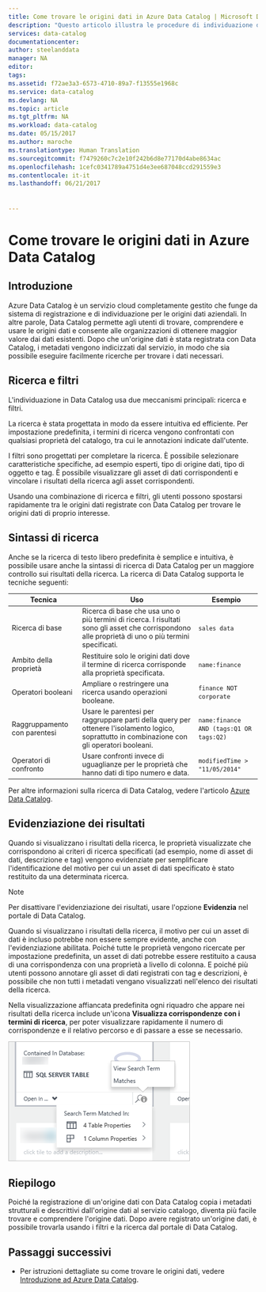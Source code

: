 ```yaml
---
title: Come trovare le origini dati in Azure Data Catalog | Microsoft Docs
description: "Questo articolo illustra le procedure di individuazione degli asset di dati registrati con Azure Data Catalog, inclusi la ricerca, i filtri e l'uso delle funzionalità di evidenziazione dei risultati del portale di Azure Data Catalog."
services: data-catalog
documentationcenter: 
author: steelanddata
manager: NA
editor: 
tags: 
ms.assetid: f72ae3a3-6573-4710-89a7-f13555e1968c
ms.service: data-catalog
ms.devlang: NA
ms.topic: article
ms.tgt_pltfrm: NA
ms.workload: data-catalog
ms.date: 05/15/2017
ms.author: maroche
ms.translationtype: Human Translation
ms.sourcegitcommit: f7479260c7c2e10f242b6d8e77170d4abe8634ac
ms.openlocfilehash: 1cefc0341789a4751d4e3ee687048ccd291559e3
ms.contentlocale: it-it
ms.lasthandoff: 06/21/2017


---
```

# <a name="how-to-discover-data-sources-in-azure-data-catalog"></a>Come trovare le origini dati in Azure Data Catalog
## <a name="introduction"></a>Introduzione
Azure Data Catalog è un servizio cloud completamente gestito che funge da sistema di registrazione e di individuazione per le origini dati aziendali. In altre parole, Data Catalog permette agli utenti di trovare, comprendere e usare le origini dati e consente alle organizzazioni di ottenere maggior valore dai dati esistenti. Dopo che un'origine dati è stata registrata con Data Catalog, i metadati vengono indicizzati dal servizio, in modo che sia possibile eseguire facilmente ricerche per trovare i dati necessari.

## <a name="searching-and-filtering"></a>Ricerca e filtri
L'individuazione in Data Catalog usa due meccanismi principali: ricerca e filtri.

La ricerca è stata progettata in modo da essere intuitiva ed efficiente. Per impostazione predefinita, i termini di ricerca vengono confrontati con qualsiasi proprietà del catalogo, tra cui le annotazioni indicate dall'utente.

I filtri sono progettati per completare la ricerca. È possibile selezionare caratteristiche specifiche, ad esempio esperti, tipo di origine dati, tipo di oggetto e tag. È possibile visualizzare gli asset di dati corrispondenti e vincolare i risultati della ricerca agli asset corrispondenti.

Usando una combinazione di ricerca e filtri, gli utenti possono spostarsi rapidamente tra le origini dati registrate con Data Catalog per trovare le origini dati di proprio interesse.

## <a name="search-syntax"></a>Sintassi di ricerca
Anche se la ricerca di testo libero predefinita è semplice e intuitiva, è possibile usare anche la sintassi di ricerca di Data Catalog per un maggiore controllo sui risultati della ricerca. La ricerca di Data Catalog supporta le tecniche seguenti:

| Tecnica | Uso | Esempio |
| --- | --- | --- |
| Ricerca di base |Ricerca di base che usa uno o più termini di ricerca. I risultati sono gli asset che corrispondono alle proprietà di uno o più termini specificati. |`sales data` |
| Ambito della proprietà |Restituire solo le origini dati dove il termine di ricerca corrisponde alla proprietà specificata. |`name:finance` |
| Operatori booleani |Ampliare o restringere una ricerca usando operazioni booleane. |`finance NOT corporate` |
| Raggruppamento con parentesi |Usare le parentesi per raggruppare parti della query per ottenere l'isolamento logico, soprattutto in combinazione con gli operatori booleani. |`name:finance AND (tags:Q1 OR tags:Q2)` |
| Operatori di confronto |Usare confronti invece di uguaglianze per le proprietà che hanno dati di tipo numero e data. |`modifiedTime > "11/05/2014"` |

Per altre informazioni sulla ricerca di Data Catalog, vedere l'articolo [Azure Data Catalog](https://msdn.microsoft.com/library/azure/mt267594.aspx).

## <a name="hit-highlighting"></a>Evidenziazione dei risultati
Quando si visualizzano i risultati della ricerca, le proprietà visualizzate che corrispondono ai criteri di ricerca specificati (ad esempio, nome di asset di dati, descrizione e tag) vengono evidenziate per semplificare l'identificazione del motivo per cui un asset di dati specificato è stato restituito da una determinata ricerca.

> [!NOTE]
> Per disattivare l'evidenziazione dei risultati, usare l'opzione **Evidenzia** nel portale di Data Catalog.
>
>

Quando si visualizzano i risultati della ricerca, il motivo per cui un asset di dati è incluso potrebbe non essere sempre evidente, anche con l'evidenziazione abilitata. Poiché tutte le proprietà vengono ricercate per impostazione predefinita, un asset di dati potrebbe essere restituito a causa di una corrispondenza con una proprietà a livello di colonna. E poiché più utenti possono annotare gli asset di dati registrati con tag e descrizioni, è possibile che non tutti i metadati vengano visualizzati nell'elenco dei risultati della ricerca.

Nella visualizzazione affiancata predefinita ogni riquadro che appare nei risultati della ricerca include un'icona **Visualizza corrispondenze con i termini di ricerca**, per poter visualizzare rapidamente il numero di corrispondenze e il relativo percorso e di passare a esse se necessario.

 ![Evidenziazione dei risultati e corrispondenze di ricerca nel portale catalogo dati di Azure.](./media/data-catalog-how-to-discover/search-matches.png)

## <a name="summary"></a>Riepilogo
Poiché la registrazione di un'origine dati con Data Catalog copia i metadati strutturali e descrittivi dall'origine dati al servizio catalogo, diventa più facile trovare e comprendere l'origine dati. Dopo avere registrato un'origine dati, è possibile trovarla usando i filtri e la ricerca dal portale di Data Catalog.

## <a name="next-steps"></a>Passaggi successivi
* Per istruzioni dettagliate su come trovare le origini dati, vedere [Introduzione ad Azure Data Catalog](data-catalog-get-started.md).

